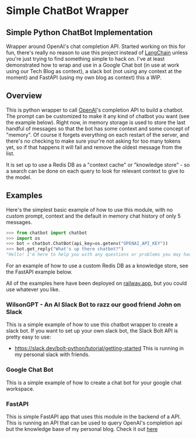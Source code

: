 # Simple ChatBot Wrapper
## Simple Python ChatBot Implementation
Wrapper around OpenAI's chat completion API. Started working on this for fun, there's
really no reason to use this project instead of [LangChain](https://docs.langchain.com/docs/)
unless you're just trying to find something simple to hack on. I've at least demonstrated
how to wrap and use in a Google Chat bot (in use at work using our Tech Blog as
context), a slack bot (not using any context at the moment) and FastAPI (using my own
blog as context) this a WIP.

## Overview
This is python wrapper to call [OpenAI](https://platform.openai.com/docs/quickstart)'s
completion API to build a chatbot. The prompt can be customized to make it any kind of
chatbot you want (see the example below). Right now, in memory storage is used to store
the last handful of messages so that the bot has some context and some concept of "memory".
Of course it forgets everything on each restart of the server, and there's no checking
to make sure your're not asking for too many tokens yet, so if that happens it will
fail and remove the oldest message from the list.

It is set up to use a Redis DB as a "context cache" or "knowledge store" - so a search
can be done on each query to look for relevant context to give to the model.

## Examples
Here's the simplest basic example of how to use this module, with no custom
prompt, context and the default in memory chat history of only 5 messages.
```python
>>> from chatbot import chatbot
>>> import os
>>> bot = chatbot.ChatBot(api_key=os.getenv("OPENAI_API_KEY"))
>>> bot.get_reply("What's up there chatbot?")
"Hello! I'm here to help you with any questions or problems you may have. How can I assist you today?"
```
For an example of how to use a custom Redis DB as a knowledge store, see the
FastAPI example below.

All of the examples here have been deployed on [railway.app](railway.app), but
you could use whatever you like.

### WilsonGPT - An AI Slack Bot to razz our good friend John on Slack
This is a simple example of how to use this chatbot wrapper to create a slack bot.
If you want to set up your own slack bot, the Slack Bolt API is pretty easy to
use: 
- https://slack.dev/bolt-python/tutorial/getting-started
This is running in my personal slack with friends.

### Google Chat Bot
This is a simple example of how to create a chat bot for your google chat workspace.

### FastAPI
This is simple FastAPI app that uses this module in the backend of a API. This is running
an API that can be used to query OpenAI's completion api but the knowledge base of my
personal blog. Check it out [here](https://heathblogbot.up.railway.app/docs)
